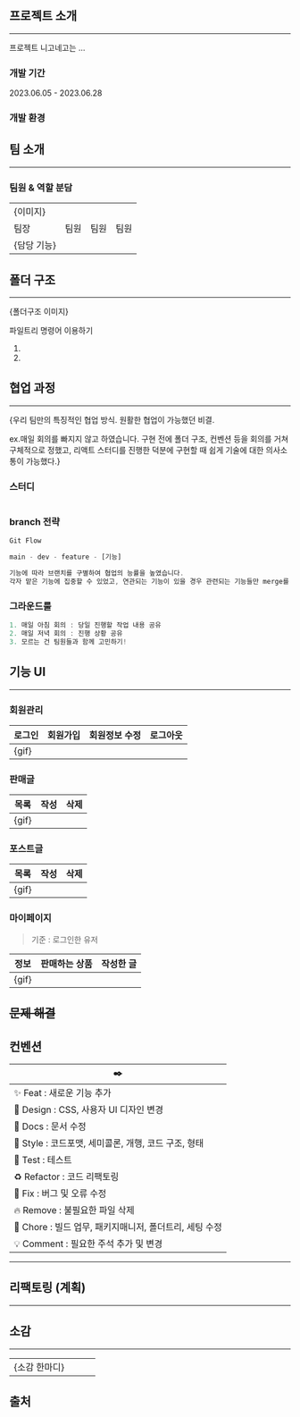 ## 프로젝트 소개

---

프로젝트 니고네고는 …

### 개발 기간

2023.06.05 - 2023.06.28

### 개발 환경

## 팀 소개

---

### 팀원 & 역할 분담

|             |      |      |      |
| ----------- | ---- | ---- | ---- |
| {이미지}    |      |      |      |
| 팀장        | 팀원 | 팀원 | 팀원 |
| {담당 기능} |      |      |      |

## 폴더 구조

---

{폴더구조 이미지}

파일트리 명령어 이용하기

1.
2.

## 협업 과정

---

{우리 팀만의 특징적인 협업 방식. 원활한 협업이 가능했던 비결.

ex.매일 회의를 빠지지 않고 하였습니다. 구현 전에 폴더 구조, 컨벤션 등을 회의를 거쳐 구체적으로 정했고, 리액트 스터디를 진행한 덕분에 구현할 때 쉽게 기술에 대한 의사소통이 가능했다.}

### 스터디

```jsx

```

### branch 전략

```jsx
Git Flow

main - dev - feature - [기능]

기능에 따라 브랜치를 구별하여 협업의 능률을 높였습니다.
각자 맡은 기능에 집중할 수 있었고, 연관되는 기능이 있을 경우 관련되는 기능들만 merge를 하여 오류가 나더라도 다른 기능에 영향을 주지 않을 수 있었습니다.
```

### 그라운드룰

```jsx
1. 매일 아침 회의 : 당일 진행할 작업 내용 공유
2. 매일 저녁 회의 : 진행 상황 공유
3. 모르는 건 팀원들과 함께 고민하기!
```

## 기능 UI

---

### 회원관리

| 로그인 | 회원가입 | 회원정보 수정 | 로그아웃 |
| ------ | -------- | ------------- | -------- |
| {gif}  |          |               |          |

### 판매글

| 목록  | 작성 | 삭제 |
| ----- | ---- | ---- |
| {gif} |      |      |

### 포스트글

| 목록  | 작성 | 삭제 |
| ----- | ---- | ---- |
| {gif} |      |      |

### 마이페이지

> 기준 : 로그인한 유저

| 정보  | 판매하는 상품 | 작성한 글 |
| ----- | ------------- | --------- |
| {gif} |               |           |

## ~~문제 해결~~

## 컨벤션

| ✒️                                                      |
| ------------------------------------------------------- |
| ✨ Feat : 새로운 기능 추가                              |
| 💄 Design : CSS, 사용자 UI 디자인 변경                  |
| 📝 Docs : 문서 수정                                     |
| 🎨 Style : 코드포맷, 세미콜론, 개행, 코드 구조, 형태    |
| 🤔 Test : 테스트                                        |
| ♻️ Refactor : 코드 리팩토링                             |
| 🐛 Fix : 버그 및 오류 수정                              |
| 🔥 Remove : 불필요한 파일 삭제                          |
| 🔨 Chore : 빌드 업무, 패키지매니저, 폴더트리, 세팅 수정 |
| 💡 Comment : 필요한 주석 추가 및 변경                   |

---

## 리팩토링 (계획)

---

## 소감

---

|               |     |     |     |
| ------------- | --- | --- | --- |
| {소감 한마디} |     |     |     |

## 출처
